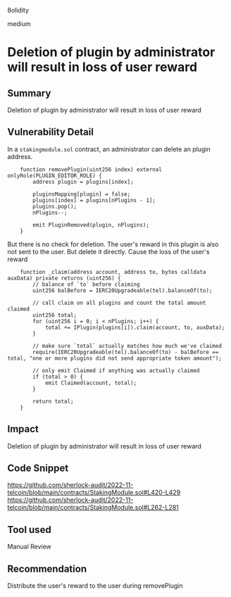 8olidity

medium

# Deletion of plugin by administrator will result in loss of user reward

## Summary
Deletion of plugin by administrator will result in loss of user reward
## Vulnerability Detail
In a `stakingmodule.sol` contract, an administrator can delete an plugin address.

```solidity
    function removePlugin(uint256 index) external onlyRole(PLUGIN_EDITOR_ROLE) {
        address plugin = plugins[index];

        pluginsMapping[plugin] = false;
        plugins[index] = plugins[nPlugins - 1];
        plugins.pop();
        nPlugins--;

        emit PluginRemoved(plugin, nPlugins);
    }
```

But there is no check for deletion. The user's reward in this plugin is also not sent to the user. But delete it directly. Cause the loss of the user's reward

```solidity
    function _claim(address account, address to, bytes calldata auxData) private returns (uint256) {
        // balance of `to` before claiming
        uint256 balBefore = IERC20Upgradeable(tel).balanceOf(to);

        // call claim on all plugins and count the total amount claimed
        uint256 total;
        for (uint256 i = 0; i < nPlugins; i++) {
            total += IPlugin(plugins[i]).claim(account, to, auxData);
        }

        // make sure `total` actually matches how much we've claimed
        require(IERC20Upgradeable(tel).balanceOf(to) - balBefore == total, "one or more plugins did not send appropriate token amount");

        // only emit Claimed if anything was actually claimed
        if (total > 0) {
            emit Claimed(account, total);
        }

        return total;
    }
```

## Impact
Deletion of plugin by administrator will result in loss of user reward
## Code Snippet
https://github.com/sherlock-audit/2022-11-telcoin/blob/main/contracts/StakingModule.sol#L420-L429
https://github.com/sherlock-audit/2022-11-telcoin/blob/main/contracts/StakingModule.sol#L262-L281
## Tool used

Manual Review

## Recommendation
Distribute the user's reward to the user during removePlugin
